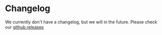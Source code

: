 # Changelog

We currently don't have a changelog, but we will in the future. Please check our [github releases](https://github.com/hasansezertasan/openapipages/releases)
